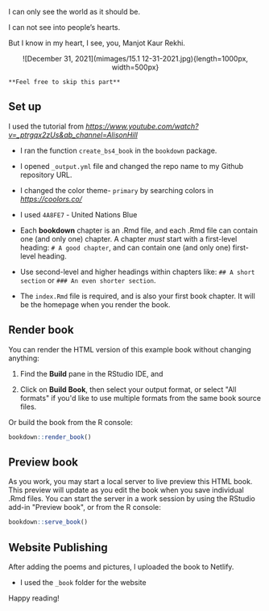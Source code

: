 
I can only see the world as it should be.

I can not see into people’s hearts.

But I know in my heart, I see, you, Manjot Kaur Rekhi.

<center>

![December 31, 2021](mimages/15.1 12-31-2021.jpg){length=1000px, width=500px}

</center>

`**Feel free to skip this part**`

## Set up 

I used the tutorial from *https://www.youtube.com/watch?v=_ptrgqx2zUs&ab_channel=AlisonHill*

- I ran the function `create_bs4_book` in the `bookdown` package.

- I opened `_output.yml` file and changed the repo name to my Github repository URL.

- I changed the color theme- `primary` by searching colors in *https://coolors.co/*

- I used `4A8FE7` - United Nations Blue

- Each **bookdown** chapter is an .Rmd file, and each .Rmd file can contain one (and only one) chapter. A chapter *must* start with a first-level heading: `# A good chapter`, and can contain one (and only one) first-level heading.

- Use second-level and higher headings within chapters like: `## A short section` or `### An even shorter section`.

- The `index.Rmd` file is required, and is also your first book chapter. It will be the homepage when you render the book.

## Render book

You can render the HTML version of this example book without changing anything:

1. Find the **Build** pane in the RStudio IDE, and

1. Click on **Build Book**, then select your output format, or select "All formats" if you'd like to use multiple formats from the same book source files.

Or build the book from the R console:


```r
bookdown::render_book()
```

## Preview book

As you work, you may start a local server to live preview this HTML book. This preview will update as you edit the book when you save individual .Rmd files. You can start the server in a work session by using the RStudio add-in "Preview book", or from the R console:


```r
bookdown::serve_book()
```




## Website Publishing 

After adding the poems and pictures, I uploaded the book to Netlify. 

- I used the `_book` folder for the website

Happy reading!



